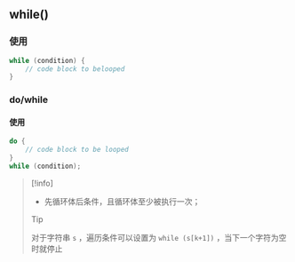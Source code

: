 ## while()

### 使用

```c
while (condition) {
	// code block to belooped
}
```

### do/while

#### 使用

```c
do {
	// code block to be looped
}
while (condition);
```

> [!info] 
> - 先循环体后条件，且循环体至少被执行一次；
> > [!tip] 
> 对于字符串 `s` ，遍历条件可以设置为 `while (s[k+1])` ，当下一个字符为空时就停止